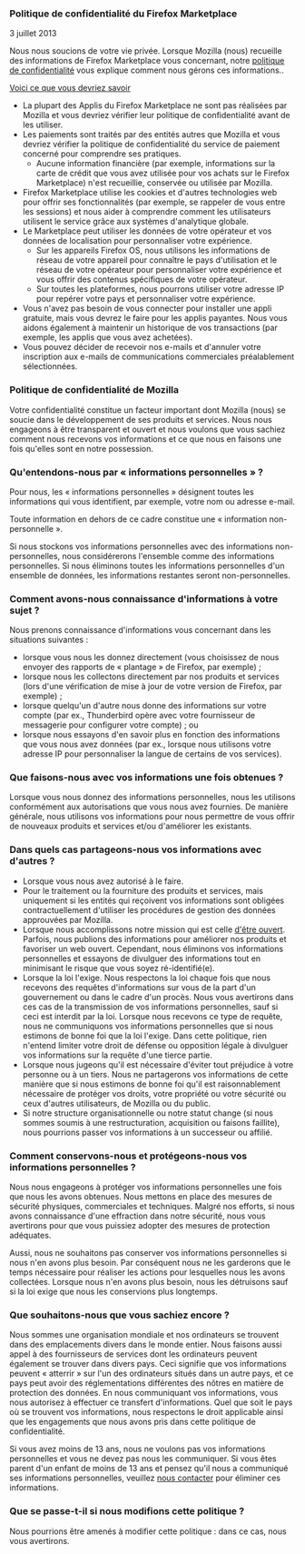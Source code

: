 ### Politique de confidentialité du Firefox Marketplace
3 juillet 2013

Nous nous soucions de votre vie privée. Lorsque Mozilla (nous) recueille des informations de Firefox Marketplace vous concernant, notre [politique de confidentialité](http://www.mozilla.org/en-US/privacy/) vous explique comment nous gérons ces informations..

<u>Voici ce que vous devriez savoir</u>

- La plupart des Applis du Firefox Marketplace ne sont pas réalisées par Mozilla et vous devriez vérifier leur politique de confidentialité avant de les utiliser.
- Les paiements sont traités par des entités autres que Mozilla et vous devriez vérifier la politique de confidentialité du service de paiement concerné pour comprendre ses pratiques.
  - Aucune information financière (par exemple, informations sur la carte de crédit que vous avez utilisée pour vos achats sur le Firefox Marketplace) n'est recueillie, conservée ou utilisée par Mozilla.
- Firefox Marketplace utilise les cookies et d'autres technologies web pour offrir ses fonctionnalités (par exemple, se rappeler de vous entre les sessions) et nous aider à comprendre comment les utilisateurs utilisent le service grâce aux systèmes d'analytique globale.
- Le Marketplace peut utiliser les données de votre opérateur et vos données de localisation pour personnaliser votre expérience.
  - Sur les appareils Firefox OS, nous utilisons les informations de réseau de votre appareil pour connaître le pays d'utilisation et le réseau de votre opérateur pour personnaliser votre expérience et vous offrir des contenus spécifiques de votre opérateur.
  - Sur toutes les plateformes, nous pourrons utiliser votre adresse IP pour repérer votre pays et personnaliser votre expérience.
- Vous n'avez pas besoin de vous connecter pour installer une appli gratuite, mais vous devrez le faire pour les applis payantes. Nous vous aidons également à maintenir un historique de vos transactions (par exemple, les applis que vous avez achetées).
- Vous pouvez décider de recevoir nos e-mails et d'annuler votre inscription aux e-mails de communications commerciales préalablement sélectionnées.

### Politique de confidentialité de Mozilla

Votre confidentialité constitue un facteur important dont Mozilla (nous) se soucie dans le développement de ses produits et services. Nous nous engageons à être transparent et ouvert et nous voulons que vous sachiez comment nous recevons vos informations et ce que nous en faisons une fois qu'elles sont en notre possession.

### Qu'entendons-nous par « informations personnelles » ?

Pour nous, les « informations personnelles » désignent toutes les informations qui vous identifient, par exemple, votre nom ou adresse e-mail.

Toute information en dehors de ce cadre constitue une « information non-personnelle ».

Si nous stockons vos informations personnelles avec des informations non-personnelles, nous considérerons l'ensemble comme des informations personnelles. Si nous éliminons toutes les informations personnelles d'un ensemble de données, les informations restantes seront non-personnelles.

### Comment avons-nous connaissance d'informations à votre sujet ?

Nous prenons connaissance d'informations vous concernant dans les situations suivantes :

- lorsque vous nous les donnez directement (vous choisissez de nous envoyer des rapports de « plantage » de Firefox, par exemple) ;
- lorsque nous les collectons directement par nos produits et services (lors d'une vérification de mise à jour de votre version de Firefox, par exemple) ;
- lorsque quelqu'un d'autre nous donne des informations sur votre compte (par ex., Thunderbird opère avec votre fournisseur de messagerie pour configurer votre compte) ; ou
- lorsque nous essayons d'en savoir plus en fonction des informations que vous nous avez données (par ex., lorsque nous utilisons votre adresse IP pour personnaliser la langue de certains de vos services).

### Que faisons-nous avec vos informations une fois obtenues ?

Lorsque vous nous donnez des informations personnelles, nous les utilisons conformément aux autorisations que vous nous avez fournies. De manière générale, nous utilisons vos informations pour nous permettre de vous offrir de nouveaux produits et services et/ou d'améliorer les existants.

### Dans quels cas partageons-nous vos informations avec d'autres ?

- Lorsque vous nous avez autorisé à le faire.
- Pour le traitement ou la fourniture des produits et services, mais uniquement si les entités qui reçoivent vos informations sont obligées contractuellement d'utiliser les procédures de gestion des données approuvées par Mozilla.
- Lorsque nous accomplissons notre mission qui est celle [d'être ouvert](http://www.mozilla.org/about/manifesto.html). Parfois, nous publions des informations pour améliorer nos produits et favoriser un web ouvert. Cependant, nous éliminons vos informations personnelles et essayons de divulguer des informations tout en minimisant le risque que vous soyez ré-identifié(e).
- Lorsque la loi l'exige. Nous respectons la loi chaque fois que nous recevons des requêtes d'informations sur vous de la part d'un gouvernement ou dans le cadre d'un procès. Nous vous avertirons dans ces cas de la transmission de vos informations personnelles, sauf si ceci est interdit par la loi. Lorsque nous recevons ce type de requête, nous ne communiquons vos informations personnelles que si nous estimons de bonne foi que la loi l'exige. Dans cette politique, rien n'entend limiter votre droit de défense ou opposition légale à divulguer vos informations sur la requête d'une tierce partie.
- Lorsque nous jugeons qu'il est nécessaire d'éviter tout préjudice à votre personne ou à un tiers. Nous ne partagerons vos informations de cette manière que si nous estimons de bonne foi qu'il est raisonnablement nécessaire de protéger vos droits, votre propriété ou votre sécurité ou ceux d'autres utilisateurs, de Mozilla ou du public.
- Si notre structure organisationnelle ou notre statut change (si nous sommes soumis à une restructuration, acquisition ou faisons faillite), nous pourrions passer  vos informations à un successeur ou affilié.

### Comment conservons-nous et protégeons-nous vos informations personnelles ?

Nous nous engageons à protéger vos informations personnelles une fois que nous les avons obtenues. Nous mettons en place des mesures de sécurité physiques, commerciales et techniques. Malgré nos efforts, si nous avons connaissance d'une effraction dans notre sécurité, nous vous avertirons pour que vous puissiez adopter des mesures de protection adéquates.

Aussi, nous ne souhaitons pas conserver vos informations personnelles si nous n'en avons plus besoin. Par conséquent nous ne les garderons que le temps nécessaire pour réaliser les actions pour lesquelles nous les avons collectées. Lorsque nous n'en avons plus besoin, nous les détruisons sauf si la loi exige que nous les conservions plus longtemps.

### Que souhaitons-nous que vous sachiez encore ?

Nous sommes une organisation mondiale et nos ordinateurs se trouvent dans des emplacements divers dans le monde entier. Nous faisons aussi appel à des fournisseurs de services dont les ordinateurs peuvent également se trouver dans divers pays. Ceci signifie que vos informations peuvent « atterrir » sur l'un des ordinateurs situés dans un autre pays, et ce pays peut avoir des réglementations différentes des nôtres en matière de protection des données. En nous communiquant vos informations, vous nous autorisez à effectuer ce transfert d'informations. Quel que soit le pays où se trouvent vos informations, nous respectons le droit applicable ainsi que les engagements que nous avons pris dans cette politique de confidentialité.

Si vous avez moins de 13 ans, nous ne voulons pas vos informations personnelles et vous ne devez pas nous les communiquer. Si vous êtes parent d'un enfant de moins de 13 ans et pensez qu'il nous a communiqué ses informations personnelles, veuillez [nous contacter](https://www.mozilla.org/en-US/privacy/policies/firefox-os/) pour éliminer ces informations.

### Que se passe-t-il si nous modifions cette politique ?

Nous pourrions être amenés à modifier cette politique : dans ce cas, nous vous avertirons.
